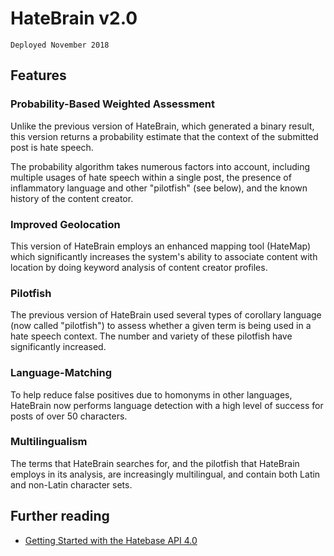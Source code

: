 # HateBrain v2.0

~~~
Deployed November 2018
~~~

## Features

### Probability-Based Weighted Assessment

Unlike the previous version of HateBrain, which generated a binary result, this version returns a probability estimate that the context of the submitted post is hate speech.

The probability algorithm takes numerous factors into account, including multiple usages of hate speech within a single post, the presence of inflammatory language and other "pilotfish" (see below), and the known history of the content creator.

### Improved Geolocation

This version of HateBrain employs an enhanced mapping tool (HateMap) which significantly increases the system's ability to associate content with location by doing keyword analysis of content creator profiles.

### Pilotfish

The previous version of HateBrain used several types of corollary language (now called "pilotfish") to assess whether a given term is being used in a hate speech context. The number and variety of these pilotfish have significantly increased.

### Language-Matching

To help reduce false positives due to homonyms in other languages, HateBrain now performs language detection with a high level of success for posts of over 50 characters.

### Multilingualism

The terms that HateBrain searches for, and the pilotfish that HateBrain employs in its analysis, are increasingly multilingual, and contain both Latin and non-Latin character sets.

## Further reading

* [Getting Started with the Hatebase API 4.0](https://thesentinelproject.org/2018/12/11/getting-started-with-the-hatebase-api-v4-0/)
